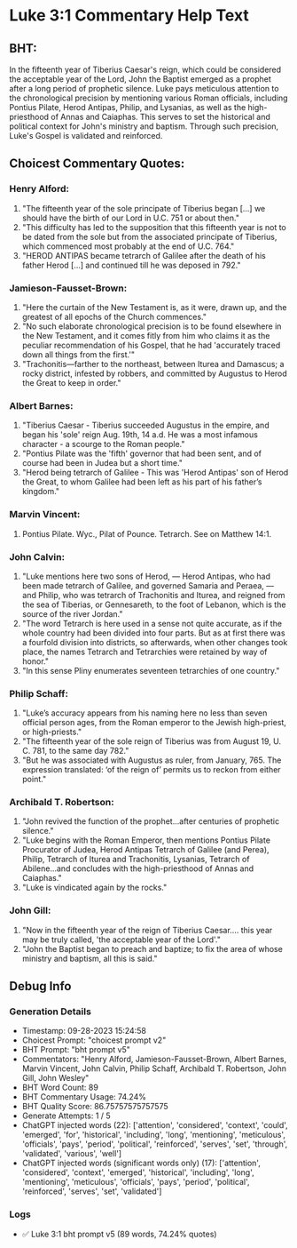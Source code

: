 # Luke 3:1 Commentary Help Text

## BHT:
In the fifteenth year of Tiberius Caesar's reign, which could be considered the acceptable year of the Lord, John the Baptist emerged as a prophet after a long period of prophetic silence. Luke pays meticulous attention to the chronological precision by mentioning various Roman officials, including Pontius Pilate, Herod Antipas, Philip, and Lysanias, as well as the high-priesthood of Annas and Caiaphas. This serves to set the historical and political context for John's ministry and baptism. Through such precision, Luke's Gospel is validated and reinforced.

## Choicest Commentary Quotes:
### Henry Alford:
1. "The fifteenth year of the sole principate of Tiberius began [...] we should have the birth of our Lord in U.C. 751 or about then."
2. "This difficulty has led to the supposition that this fifteenth year is not to be dated from the sole but from the associated principate of Tiberius, which commenced most probably at the end of U.C. 764."
3. "HEROD ANTIPAS became tetrarch of Galilee after the death of his father Herod [...] and continued till he was deposed in 792."

### Jamieson-Fausset-Brown:
1. "Here the curtain of the New Testament is, as it were, drawn up, and the greatest of all epochs of the Church commences."
2. "No such elaborate chronological precision is to be found elsewhere in the New Testament, and it comes fitly from him who claims it as the peculiar recommendation of his Gospel, that he had 'accurately traced down all things from the first.'"
3. "Trachonitis—farther to the northeast, between Iturea and Damascus; a rocky district, infested by robbers, and committed by Augustus to Herod the Great to keep in order."

### Albert Barnes:
1. "Tiberius Caesar - Tiberius succeeded Augustus in the empire, and began his 'sole' reign Aug. 19th, 14 a.d. He was a most infamous character - a scourge to the Roman people."
2. "Pontius Pilate was the 'fifth' governor that had been sent, and of course had been in Judea but a short time."
3. "Herod being tetrarch of Galilee - This was 'Herod Antipas' son of Herod the Great, to whom Galilee had been left as his part of his father’s kingdom."

### Marvin Vincent:
1. Pontius Pilate. Wyc., Pilat of Pounce. Tetrarch. See on Matthew 14:1.

### John Calvin:
1. "Luke mentions here two sons of Herod, — Herod Antipas, who had been made tetrarch of Galilee, and governed Samaria and Peraea, — and Philip, who was tetrarch of Trachonitis and Iturea, and reigned from the sea of Tiberias, or Gennesareth, to the foot of Lebanon, which is the source of the river Jordan."
2. "The word Tetrarch is here used in a sense not quite accurate, as if the whole country had been divided into four parts. But as at first there was a fourfold division into districts, so afterwards, when other changes took place, the names Tetrarch and Tetrarchies were retained by way of honor."
3. "In this sense Pliny enumerates seventeen tetrarchies of one country."

### Philip Schaff:
1. "Luke’s accuracy appears from his naming here no less than seven official person ages, from the Roman emperor to the Jewish high-priest, or high-priests."
2. "The fifteenth year of the sole reign of Tiberius was from August 19, U. C. 781, to the same day 782."
3. "But he was associated with Augustus as ruler, from January, 765. The expression translated: ‘of the reign of’ permits us to reckon from either point."

### Archibald T. Robertson:
1. "John revived the function of the prophet...after centuries of prophetic silence."
2. "Luke begins with the Roman Emperor, then mentions Pontius Pilate Procurator of Judea, Herod Antipas Tetrarch of Galilee (and Perea), Philip, Tetrarch of Iturea and Trachonitis, Lysanias, Tetrarch of Abilene...and concludes with the high-priesthood of Annas and Caiaphas."
3. "Luke is vindicated again by the rocks."

### John Gill:
1. "Now in the fifteenth year of the reign of Tiberius Caesar.... this year may be truly called, 'the acceptable year of the Lord'." 
2. "John the Baptist began to preach and baptize; to fix the area of whose ministry and baptism, all this is said."


## Debug Info
### Generation Details
- Timestamp: 09-28-2023 15:24:58
- Choicest Prompt: "choicest prompt v2"
- BHT Prompt: "bht prompt v5"
- Commentators: "Henry Alford, Jamieson-Fausset-Brown, Albert Barnes, Marvin Vincent, John Calvin, Philip Schaff, Archibald T. Robertson, John Gill, John Wesley"
- BHT Word Count: 89
- BHT Commentary Usage: 74.24%
- BHT Quality Score: 86.75757575757575
- Generate Attempts: 1 / 5
- ChatGPT injected words (22):
	['attention', 'considered', 'context', 'could', 'emerged', 'for', 'historical', 'including', 'long', 'mentioning', 'meticulous', 'officials', 'pays', 'period', 'political', 'reinforced', 'serves', 'set', 'through', 'validated', 'various', 'well']
- ChatGPT injected words (significant words only) (17):
	['attention', 'considered', 'context', 'emerged', 'historical', 'including', 'long', 'mentioning', 'meticulous', 'officials', 'pays', 'period', 'political', 'reinforced', 'serves', 'set', 'validated']

### Logs
- ✅ Luke 3:1 bht prompt v5 (89 words, 74.24% quotes)
